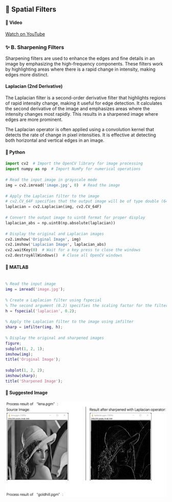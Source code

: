 ## 🧱  Spatial Filters

#### 🎥 Video

[Watch on YouTube](https://www.youtube.com/watch?v=8m-ZkOdv7VI)

### ✨ B. Sharpening Filters

Sharpening filters are used to enhance the edges and fine details in an image by emphasizing the high-frequency components. These filters work by highlighting areas where there is a rapid change in intensity, making edges more distinct.

#### Laplacian (2nd Derivative)

The Laplacian filter is a second-order derivative filter that highlights regions of rapid intensity change, making it useful for edge detection. It calculates the second derivative of the image and emphasizes areas where the intensity changes most rapidly. This results in a sharpened image where edges are more prominent.

The Laplacian operator is often applied using a convolution kernel that detects the rate of change in pixel intensities. It is effective at detecting both horizontal and vertical edges in an image.

#### 🐍 Python

```python
import cv2  # Import the OpenCV library for image processing
import numpy as np  # Import NumPy for numerical operations

# Read the input image in grayscale mode
img = cv2.imread('image.jpg', 0)  # Read the image

# Apply the Laplacian filter to the image
# cv2.CV_64F specifies that the output image will be of type double (64-bit float)
laplacian = cv2.Laplacian(img, cv2.CV_64F)

# Convert the output image to uint8 format for proper display
laplacian_abs = np.uint8(np.absolute(laplacian))

# Display the original and Laplacian images
cv2.imshow('Original Image', img)
cv2.imshow('Laplacian Image', laplacian_abs)
cv2.waitKey(0)  # Wait for a key press to close the windows
cv2.destroyAllWindows()  # Close all OpenCV windows
```

#### 🧠 MATLAB

```matlab

% Read the input image
img = imread('image.jpg');

% Create a Laplacian filter using fspecial
% The second argument (0.2) specifies the scaling factor for the filter
h = fspecial('laplacian', 0.2);

% Apply the Laplacian filter to the image using imfilter
sharp = imfilter(img, h);

% Display the original and sharpened images
figure;
subplot(1, 2, 1);
imshow(img);
title('Original Image');

subplot(1, 2, 2);
imshow(sharp);
title('Sharpened Image');

```

#### 📸 Suggested Image

 ![alt](photos/Laplacian11.png)
